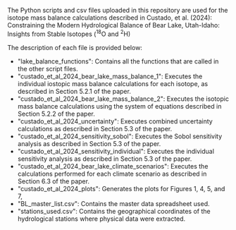 The Python scripts and csv files uploaded in this repository are used for the isotope mass balance calculations described in Custado, et al. (2024): Constraining the Modern Hydrological Balance of Bear Lake, Utah-Idaho: Insights from Stable Isotopes (<sup>18</sup>O and <sup>2</sup>H)

The description of each file is provided below:

- "lake_balance_functions":  Contains all the functions that are called in the other script files.
- "custado_et_al_2024_bear_lake_mass_balance_1":  Executes the individual iostopic mass balance calculations for each isotope, as described in Section 5.2.1 of the paper.
- "custado_et_al_2024_bear_lake_mass_balance_2":  Executes the isotopic mass balance calculations using the system of equations described in Section 5.2.2 of the paper.
- "custado_et_al_2024_uncertainty":  Executes combined uncertainty calculations as described in Section 5.3 of the paper.
- "custado_et_al_2024_sensitivity_sobol":  Executes the Sobol sensitivity analysis as described in Section 5.3 of the paper.
- "custado_et_al_2024_sensitivity_individual":  Executes the individual sensitivity analysis as described in Section 5.3 of the paper.
- "custado_et_al_2024_bear_lake_climate_scenarios":  Executes the calculations performed for each climate scenario as described in Section 6.3 of the paper.
- "custado_et_al_2024_plots":  Generates the plots for Figures 1, 4, 5, and 7,
- "BL_master_list.csv":  Contains the master data spreadsheet used.
- "stations_used.csv":  Contains the geographical coordinates of the hydrological stations where physical data were extracted.

